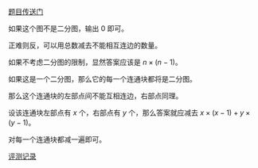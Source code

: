 [题目传送门](https://www.luogu.com.cn/problem/AT_abc282_d)

如果这个图不是二分图，输出 $0$ 即可。

正难则反，可以用总数减去不能相互连边的数量。

如果不考虑二分图的限制，显然答案应该是 $n\times(n-1)$。

如果这是一个二分图，那么它的每一个连通块都将是二分图。

那么这个连通块的左部点间不能互相连边，右部点同理。

设该连通块左部点有 $x$ 个，右部点有 $y$ 个，那么答案就应减去 $x\times(x-1)+y\times(y-1)$。

对每一个连通块都减一遍即可。

[评测记录](https://www.luogu.com.cn/record/97992931)